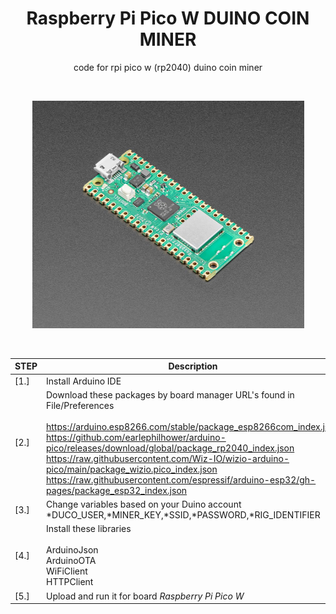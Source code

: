 <h1 align="center">Raspberry Pi Pico W DUINO COIN MINER</h1>
<p align="center">
code for rpi pico w (rp2040) duino coin miner
</p>


<br>
<p align="center">
<img src="RpiPico.jpg" width="435" height="364"/>
</p>
<br>

<center>
 
STEP  | Description
------------- | -------------
[1.]  | Install Arduino IDE
[2.]  | Download these packages by board manager URL's found in File/Preferences <br><br> https://arduino.esp8266.com/stable/package_esp8266com_index.json <br> https://github.com/earlephilhower/arduino-pico/releases/download/global/package_rp2040_index.json <br> https://raw.githubusercontent.com/Wiz-IO/wizio-arduino-pico/main/package_wizio.pico_index.json <br> https://raw.githubusercontent.com/espressif/arduino-esp32/gh-pages/package_esp32_index.json
[3.] | Change variables based on your Duino account *DUCO_USER,*MINER_KEY,*SSID,*PASSWORD,*RIG_IDENTIFIER
[4.] | Install these libraries <br> <br> ArduinoJson <br> ArduinoOTA <br> WiFiClient <br> HTTPClient
[5.] | Upload and run it for board *Raspberry Pi Pico W*
 
</center>


